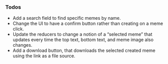 ### Todos

 - Add a search field to find specific memes by name.
 - Change the UI to have a confirm button rather than creating on a meme click.
 - Update the reducers to change a notion of a “selected meme” that updates every time the top text, bottom text, and meme image also changes.
 - Add a download button, that downloads the selected created meme using the link as a file source.
